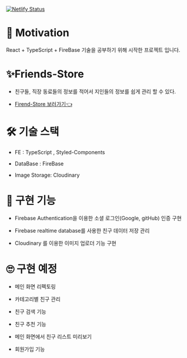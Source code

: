 [![Netlify Status](https://api.netlify.com/api/v1/badges/8580a0bc-5d42-4574-b54d-9c8b3735af00/deploy-status)](https://app.netlify.com/sites/friendstore/deploys)

# 🎇 Motivation

React + TypeScript + FireBase 기술을 공부하기 위해 시작한 프로젝트 입니다.

# ✨Friends-Store

- 친구들, 직장 동료들의 정보를 적어서 지인들의 정보를 쉽게 관리 할 수 있다.

- [Firend-Store 보러가기👈](https://friendstore.netlify.app/)

# 🛠 기술 스택

- FE : TypeScript , Styled-Components

- DataBase : FireBase

- Image Storage: Cloudinary

# 🌈 구현 기능

- Firebase Authentication을 이용한 소셜 로그인(Google, gitHub) 인증 구현

- Firebase realtime database를 사용한 친구 데이터 저장 관리

- Cloudinary 를 이용한 이미지 업로더 기능 구현

# 🙄 구현 예정

- 메인 화면 리펙토링

- 카테고리별 친구 관리

- 친구 검색 기능

- 친구 추천 기능

- 메인 화면에서 친구 리스트 미리보기

- 회원가입 기능  